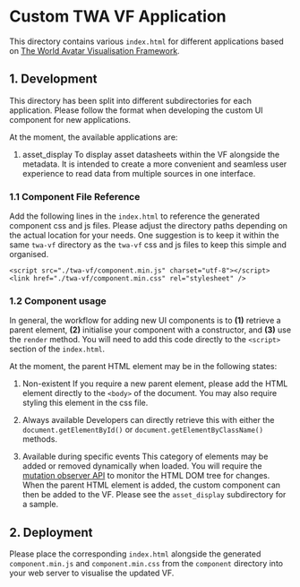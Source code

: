 # Custom TWA VF Application
This directory contains various `index.html` for different applications based on [The World Avatar Visualisation Framework](https://github.com/cambridge-cares/TheWorldAvatar/tree/main/web/twa-vis-framework).

## 1. Development
This directory has been split into different subdirectories for each application. Please follow the format when developing the custom UI component for new applications. 

At the moment, the available applications are:

1) asset_display
To display asset datasheets within the VF alongside the metadata. It is intended to create a more convenient and seamless user experience to read data from multiple sources in one interface.

### 1.1 Component File Reference
Add the following lines in the `index.html` to reference the generated component css and js files. Please adjust the directory paths depending on the actual location for your needs. One suggestion is to keep it within the same `twa-vf` directory as the `twa-vf` css and js files to keep this simple and organised.

```
<script src="./twa-vf/component.min.js" charset="utf-8"></script>
<link href="./twa-vf/component.min.css" rel="stylesheet" />
```

### 1.2 Component usage
In general, the workflow for adding new UI components is to **(1)** retrieve a parent element, **(2)** initialise your component with a constructor, and **(3)** use the `render` method. You will need to add this code directly to the `<script>` section of the `index.html`.

At the moment, the parent HTML element may be in the following states:
1) Non-existent
If you require a new parent element, please add the HTML element directly to the `<body>` of the document. You may also require styling this element in the css file.

2) Always available
Developers can directly retrieve this with either the `document.getElementById()` or `document.getElementByClassName()` methods.

3) Available during specific events
This category of elements may be added or removed dynamically when loaded. You will require the [mutation observer API](https://developer.mozilla.org/en-US/docs/Web/API/MutationObserver) to monitor the HTML DOM tree for changes. When the parent HTML element is added, the custom component can then be added to the VF. Please see the `asset_display` subdirectory for a sample.

## 2. Deployment
Please place the corresponding `index.html` alongside the generated `component.min.js` and `component.min.css` from the `component` directory into your web server to visualise the updated VF.